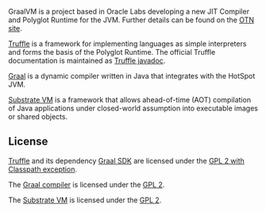 GraalVM is a project based in Oracle Labs developing a new JIT Compiler and Polyglot Runtime for the JVM.
Further details can be found on the [OTN site](http://www.oracle.com/technetwork/oracle-labs/program-languages/overview/index.html).

[Truffle](../truffle) is a framework for implementing languages as simple interpreters and forms the basis of the Polyglot Runtime. The official Truffle documentation is maintained as [Truffle javadoc](http://graalvm.github.io/graal).

[Graal](../compiler) is a dynamic compiler written in Java that integrates with the HotSpot JVM.

[Substrate VM](../substratevm) is a framework that allows ahead-of-time (AOT) compilation of Java applications under closed-world assumption into executable images or shared objects.

## License

[Truffle](../truffle) and its dependency [Graal SDK](../sdk) are licensed under the [GPL 2 with Classpath exception](../truffle/LICENSE.GPL.md).

The [Graal compiler](../compiler) is licensed under the [GPL 2](../compiler/LICENSE.md).

The [Substrate VM](../substratevm) is licensed under the [GPL 2](../substratevm/LICENSE.md).

